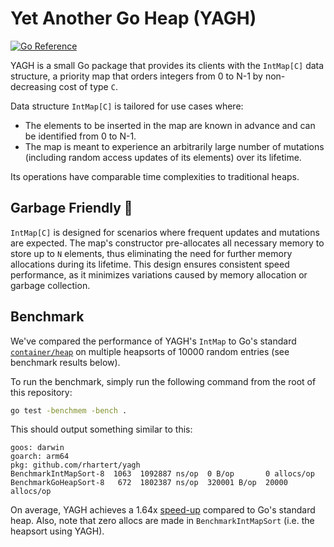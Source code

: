 # Yet Another Go Heap (YAGH)

[![Go Reference](https://pkg.go.dev/badge/github.com/rhartert/yagh.svg)](https://pkg.go.dev/github.com/rhartert/yagh)

YAGH is a small Go package that provides its clients with the `IntMap[C]` data 
structure, a priority map that orders integers from 0 to N-1 by non-decreasing 
cost of type `C`. 

Data structure `IntMap[C]` is tailored for use cases where:

- The elements to be inserted in the map are known in advance and can be
  identified from 0 to N-1. 
- The map is meant to experience an arbitrarily large number of mutations 
  (including random access updates of its elements) over its lifetime.

Its operations have comparable time complexities to traditional heaps.

## Garbage Friendly 🌱

`IntMap[C]` is designed for scenarios where frequent updates and mutations are
expected. The map's constructor pre-allocates all necessary memory to store up
to `N` elements, thus eliminating the need for further memory allocations during 
its lifetime. This design ensures consistent speed performance, as it minimizes
variations caused by memory allocation or garbage collection.

## Benchmark

We've compared the performance of YAGH's `IntMap` to Go's standard 
[`container/heap`](https://pkg.go.dev/container/heap) on multiple heapsorts of 
10000 random entries (see benchmark results below). 

To run the benchmark, simply run the following command from the root of this
repository:

```bash
go test -benchmem -bench . 
```

This should output something similar to this:

```
goos: darwin
goarch: arm64
pkg: github.com/rhartert/yagh
BenchmarkIntMapSort-8  1063  1092887 ns/op  0 B/op       0 allocs/op
BenchmarkGoHeapSort-8   672  1802387 ns/op  320001 B/op  20000 allocs/op
```

On average, YAGH achieves a 1.64x [speed-up] compared to Go's standard heap. 
Also, note that zero allocs are made in `BenchmarkIntMapSort` (i.e. the heapsort 
using YAGH). 

[speed-up]: https://en.wikipedia.org/wiki/Speedup